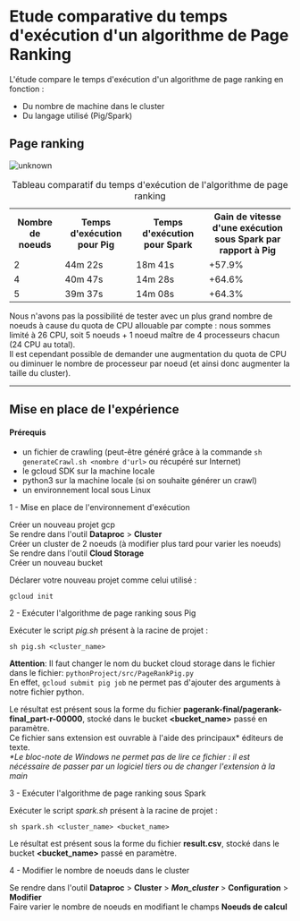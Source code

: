 # Etude comparative du temps d'exécution d'un algorithme de Page Ranking 

L'étude compare le temps d'exécution d'un algorithme de page ranking en fonction :
* Du nombre de machine dans le cluster
* Du langage utilisé (Pig/Spark)

## Page ranking
![unknown](https://user-images.githubusercontent.com/56700560/138350960-7101a83c-8b5c-45b1-94ac-76b5c3c54815.png)

<table>
    <caption>Tableau comparatif du temps d'exécution de l'algorithme de page ranking</caption>
    <tr>
        <th scope="col">Nombre de noeuds</th>
        <th scope="col">Temps d'exécution pour Pig</th>
        <th scope="col">Temps d'exécution pour Spark</th>
        <th scope="col">Gain de vitesse d'une exécution sous Spark par rapport à Pig</th>
    </tr>
    <tr>
        <td>2</td>
        <td>44m 22s</td>
        <td>18m 41s</td>
        <td>+57.9%</td>
    </tr>
    <tr>
        <td>4</td>
        <td>40m 47s</td>
        <td>14m 28s</td>
        <td>+64.6%</td>
    </tr>
    <tr>
        <td>5</td>
        <td>39m 37s</td>
        <td>14m 08s</td>
        <td>+64.3%</td>
    </tr>
</table>

Nous n'avons pas la possibilité de tester avec un plus grand nombre de noeuds à cause du quota de CPU allouable par compte : nous sommes limité à 26 CPU, soit 5 noeuds + 1 noeud maître de 4 processeurs chacun (24 CPU au total).  
Il est cependant possible de demander une augmentation du quota de CPU ou diminuer le nombre de processeur par noeud (et ainsi donc augmenter la taille du cluster). 

---
## Mise en place de l'expérience

#### Prérequis

- un fichier de crawling (peut-être généré grâce à la commande ```sh generateCrawl.sh <nombre d'url>``` ou récupéré sur Internet)
- le gcloud SDK sur la machine locale
- python3 sur la machine locale (si on souhaite générer un crawl)
- un environnement local sous Linux

1 - Mise en place de l'environnement d'exécution

Créer un nouveau projet gcp  
Se rendre dans l'outil **Dataproc** > **Cluster**   
Créer un cluster de 2 noeuds (à modifier plus tard pour varier les noeuds)  
Se rendre dans l'outil **Cloud Storage**  
Créer un nouveau bucket  

Déclarer votre nouveau projet comme celui utilisé :   
```
gcloud init
```

2 - Exécuter l'algorithme de page ranking sous Pig

Exécuter le script *pig.sh* présent à la racine de projet :
```
sh pig.sh <cluster_name> 
```
**Attention**: Il faut changer le nom du bucket cloud storage dans le fichier dans le fichier: ```pythonProject/src/PageRankPig.py```  
En effet,  ```gcloud submit pig job``` ne permet pas d'ajouter des arguments à notre fichier python.

Le résultat est présent sous la forme du fichier **pagerank-final/pagerank-final_part-r-00000**, stocké dans le bucket **<bucket_name>** passé en paramètre.  
Ce fichier sans extension est ouvrable à l'aide des principaux* éditeurs de texte.  
*\*Le bloc-note de Windows ne permet pas de lire ce fichier : il est nécéssaire de passer par un logiciel tiers ou de changer l'extension à la main*

3 - Exécuter l'algorithme de page ranking sous Spark

Exécuter le script *spark.sh* présent à la racine de projet :
```
sh spark.sh <cluster_name> <bucket_name>
```
Le résultat est présent sous la forme du fichier **result.csv**, stocké dans le bucket **<bucket_name>** passé en paramètre.

4 - Modifier le nombre de noeuds dans le cluster

Se rendre dans l'outil **Dataproc** > **Cluster** > ***Mon_cluster*** > **Configuration** > **Modifier**  
Faire varier le nombre de noeuds en modifiant le champs **Noeuds de calcul**

